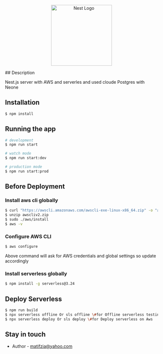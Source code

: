 <p align="center">
  <a href="http://nestjs.com/" target="blank"><img src="https://nestjs.com/img/logo-small.svg" width="200" alt="Nest Logo" /></a>
</p>
## Description

Nest.js server with AWS and serverles and used cloude Postgres with Neone 

## Installation

```bash
$ npm install
```

## Running the app

```bash
# development
$ npm run start

# watch mode
$ npm run start:dev

# production mode
$ npm run start:prod
```

## Before Deployment

### Install aws cli globally
```bash
$ curl "https://awscli.amazonaws.com/awscli-exe-linux-x86_64.zip" -o "awscliv2.zip"
$ unzip awscliv2.zip
$ sudo ./aws/install
$ aws -v 
```

### Configure AWS CLI
```bash
$ aws configure
```
Above command will ask for AWS credentials and global settings so update accordingly

### Install serverless globally
```bash
$ npm install -g serverless@3.24
```



## Deploy Serverless

```bash
$ npm run build
$ npx serverless offline Or sls offline \#for Offline serverless testing
$ npx serverless deploy Or sls deploy \#for Deploy serverless on Aws
```


## Stay in touch

- Author - [matifzia@yahoo.com](matifzia@yhaoo.com)
